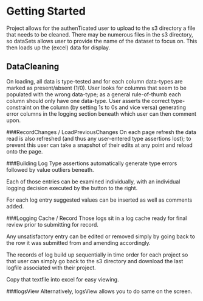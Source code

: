 # Getting Started
Project allows for the authenTicated user to upload to the s3 directory a file
that needs to be cleaned.
There may be numerous files in the s3 directory, so dataSets allows user to
provide the name of the dataset to focus on.
This then loads up the (excel) data for display.

## DataCleaning
On loading, all data is type-tested and for each column data-types are
marked as present/absent (1/0).
User looks for columns that seem to be populated with the wrong data-type; as a
general rule-of-thumb each column should only have one data-type.
User asserts the correct type-constraint on the column (by setting 1s to 0s and
vice versa) generating error columns in the logging section beneath which
user can then comment upon.

###RecordChanges / LoadPreviousChanges
On each page refresh the data read is also refreshed (and thus any user-entered
type assertions lost); to prevent this user can take a snapshot of their edits
at any point and reload onto the page.

###Building Log
Type assertions automatically generate type errors followed by value outliers
beneath.

Each of those entries can be examined individually, with an individual logging
decision executed by the button to the right.

For each log entry suggested values can be inserted as well as comments added.

###Logging Cache / Record
Those logs sit in a log cache ready for final review prior to submitting
for record.

Any unsatisfactory entry can be edited or removed simply by going back to
the row it was submitted from and amending accordingly.

The records of log build up sequentially in time order for each project so that
user can simply go back to the s3 directory and download the last logfile
associated with their project.

Copy that textfile into excel for easy viewing.

###logsView
Alternatively, logsView allows you to do same on the screen.